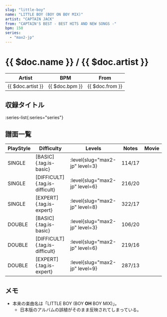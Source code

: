 ```yaml
---
slug: "little-boy"
name: "LITTLE BOY (BOY ON BOY MIX)"
artist: "CAPTAIN JACK"
from: "CAPTAIN'S BEST - BEST HITS AND NEW SONGS -"
bpm: 150
series:
  - "max2-jp"
---
```


# {{ $doc.name }} / {{ $doc.artist }}

|Artist|BPM|From|
|------|---|----|
|{{ $doc.artist }}|{{ $doc.bpm }}|{{ $doc.from }}|

## 収録タイトル

:series-list{:series="series"}

## 譜面一覧

|PlayStyle|Difficulty|Levels|Notes|Movie|
|---------|----------|------|-----|-----|
|SINGLE|[BASIC]{.tag.is-basic}|<div class="field is-grouped is-grouped-multiline">:level{slug="max2-jp" level=3}</div>|114/17||
|SINGLE|[DIFFICULT]{.tag.is-difficult}|<div class="field is-grouped is-grouped-multiline">:level{slug="max2-jp" level=6}</div>|216/20||
|SINGLE|[EXPERT]{.tag.is-expert}|<div class="field is-grouped is-grouped-multiline">:level{slug="max2-jp" level=8}</div>|322/17||
|DOUBLE|[BASIC]{.tag.is-basic}|<div class="field is-grouped is-grouped-multiline">:level{slug="max2-jp" level=3}</div>|106/20||
|DOUBLE|[DIFFICULT]{.tag.is-difficult}|<div class="field is-grouped is-grouped-multiline">:level{slug="max2-jp" level=6}</div>|219/16||
|DOUBLE|[EXPERT]{.tag.is-expert}|<div class="field is-grouped is-grouped-multiline">:level{slug="max2-jp" level=9}</div>|287/13||

## メモ

- 本来の楽曲名は「LITTLE BOY (BOY **OH** BOY MIX)」。
  - 日本版のアルバムの誤植がそのまま反映されてしまっている。
